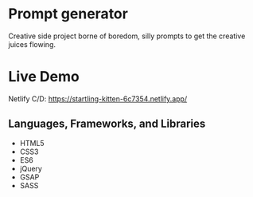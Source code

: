 # Prompt generator

Creative side project borne of boredom, silly prompts to get the creative juices flowing.

# Live Demo

Netlify C/D:
https://startling-kitten-6c7354.netlify.app/


## Languages, Frameworks, and Libraries

* HTML5
* CSS3
* ES6
* jQuery
* GSAP
* SASS
